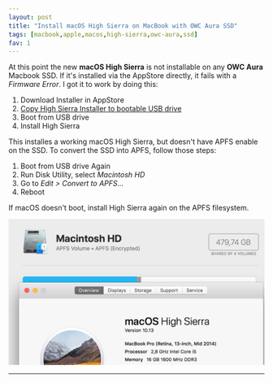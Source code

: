 ```yaml
---
layout: post
title: "Install macOS High Sierra on MacBook with OWC Aura SSD"
tags: [macbook,apple,macos,high-sierra,owc-aura,ssd]
fav: 1
---
```


At this point the new **macOS High Sierra** is not installable on any **OWC Aura** Macbook SSD. If it's installed via the AppStore directly, it fails with a *Firmware Error*.
I got it to work by doing this:

1. Download Installer in AppStore
2. [Copy High Sierra Installer to bootable USB drive](https://support.apple.com/en-us/HT201372)
3. Boot from USB drive
4. Install High Sierra

This installes a working macOS High Sierra, but doesn't have APFS enable on the SSD.
To convert the SSD into APFS, follow those steps:

1. Boot from USB drive Again
2. Run Disk Utility, select *Macintosh HD*
3. Go to *Edit > Convert to APFS...*
4. Reboot

If macOS doesn't boot, install High Sierra again on the APFS filesystem.

![hs-owc](/files/macos-high-sierra-owc-aura-ssd/hs-owc.png)

---
